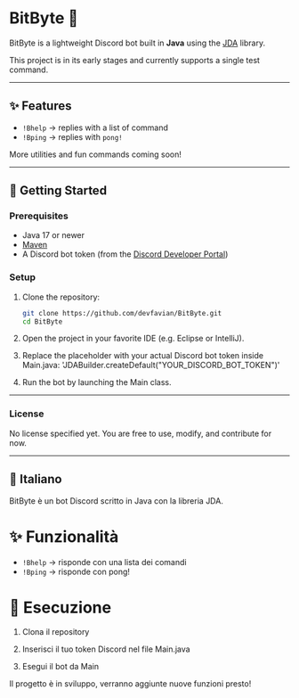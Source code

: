 # BitByte 🤖

BitByte is a lightweight Discord bot built in **Java** using the [JDA](https://github.com/DV8FromTheWorld/JDA) library.

This project is in its early stages and currently supports a single test command.

---

## ✨ Features

- `!Bhelp` → replies with a list of command
- `!Bping` → replies with `pong!`

More utilities and fun commands coming soon!

---

## 🚀 Getting Started

### Prerequisites

- Java 17 or newer
- [Maven](https://maven.apache.org/)
- A Discord bot token (from the [Discord Developer Portal](https://discord.com/developers/applications))

### Setup

1. Clone the repository:
   ```bash
   git clone https://github.com/devfavian/BitByte.git
   cd BitByte

2. Open the project in your favorite IDE (e.g. Eclipse or IntelliJ).

3. Replace the placeholder with your actual Discord bot token inside Main.java:
   'JDABuilder.createDefault("YOUR_DISCORD_BOT_TOKEN")'

4. Run the bot by launching the Main class.


---
### License

No license specified yet. You are free to use, modify, and contribute for now.




---
## 🎯 Italiano

BitByte è un bot Discord scritto in Java con la libreria JDA.

# ✨ Funzionalità

- `!Bhelp` → risponde con una lista dei comandi
- `!Bping` → risponde con pong!

# 🚀 Esecuzione

1. Clona il repository

2. Inserisci il tuo token Discord nel file Main.java

3. Esegui il bot da Main

Il progetto è in sviluppo, verranno aggiunte nuove funzioni presto!